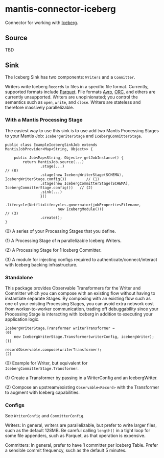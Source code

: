 # mantis-connector-iceberg

Connector for working with [Iceberg](https://iceberg.apache.org/).

## Source

TBD

## Sink

The Iceberg Sink has two components: `Writers` and a `Committer`.

Writers write Iceberg `Record`s to files in a specific file format. Currently, supported formats
include [Parquet](https://parquet.apache.org/). File formats [Avro](https://avro.apache.org/),
[ORC](https://orc.apache.org/), and others are currently unsupported. Writers are unopinionated; you control
the semantics such as `open`, `write`, and `close`. Writers are stateless and therefore massively parallelizable.

### With a Mantis Processing Stage

The easiest way to use this sink is to use add two Mantis Processing Stages to your Mantis Job: `IcebergWriterStage`
and `IcebergCommitterStage`.

```
public class ExampleIcebergSinkJob extends MantisJobProvider<Map<String, Object>> {

    public Job<Map<String, Object>> getJobInstance() {
        return MantisJob.source(...)
                .stage(...)                                                                 // (0)
                .stage(new IcebergWriterStage(SCHEMA), IcebergWriterStage.config())         // (1)
                .stage(new IcebergCommitterStage(SCHEMA), IcebergCommitterStage.config())   // (2)
                .sink(...)
                }))
                .lifecycle(NetflixLifecycles.governator(jobPropertiesFilename,
                        new IcebergModule()))                                               // (3)
                .create();
}
```

(0) A series of your Processing Stages that you define.

(1) A Processing Stage of **n** parallelizable Iceberg Writers.

(2) A Processing Stage for **1** Iceberg Committer.

(3) A module for injecting configs required to authenticate/connect/interact with Iceberg backing infrastructure.

### Standalone

This package provides Observable Transformers for the Writer and Committer which you can compose with
an existing flow without having to instantiate separate Stages. By composing with an existing flow such as
one of your existing Processing Stages, you can avoid extra network cost from worker-to-worker communication,
trading off debuggability since your Processing Stage is interacting with Iceberg in addition to executing
your application logic.

```
IcebergWriterStage.Transformer writerTransformer =                      (0)
    new IcebergWriterStage.Transformer(writerConfig, icebergWriter);    (1)

recordObservable.compose(writerTransformer);                            (2)
```

(0) Example for Writer, but equivalent for `IcebergCommitterStage.Transformer`.

(1) Create a Transformer by passing in a WriterConfig and an IcebergWriter.

(2) Compose an upstream/existing `Observable<Record>` with the Transformer to augment with Iceberg capabilities.

### Configs

See `WriterConfig` and `CommitterConfig`.

Writers: In general, writers are parallelizable, but prefer to write larger files,
such as the default 128MB. Be careful calling `length()` in a tight loop for some file appenders, such as Parquet,
as that operation is expensive.

Committers: In general, prefer to have **1** committer per Iceberg Table. Prefer a sensible commit frequency, such as
the default 5 minutes.